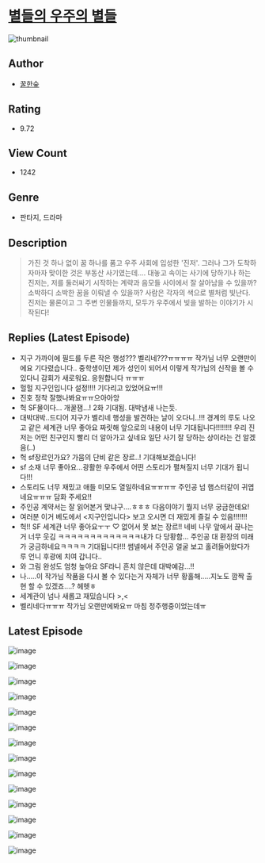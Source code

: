 # [별들의 우주의 별들](https://comic.naver.com/challenge/list?titleId=809938)
![thumbnail](https://image-comic.pstatic.net/user_contents_data/challenge_comic/2023/05/23/177299/upload_3691036784184537654_480x623.jpeg)

## Author
- [꿀한숲](https://comic.naver.com/artistTitle?id=177299)

## Rating
- 9.72

## View Count
- 1242

## Genre
- 판타지, 드라마

## Description
> 가진 것 하나 없이 꿈 하나를 품고 우주 사회에 입성한 '진저'. 그러나 그가 도착하자마자 맞이한 것은 부동산 사기였는데…. 대놓고 속이는 사기에 당하기나 하는 진저는, 저를 둘러싸기 시작하는 계략과 음모들 사이에서 잘 살아남을 수 있을까? 소박하디 소박한 꿈을 이뤄낼 수 있을까? 사람은 각자의 색으로 별처럼 빛난다. 진저는 물론이고 그 주변 인물들까지, 모두가 우주에서 빛을 발하는 이야기가 시작된다!

## Replies (Latest Episode)
- 지구 가까이에 필드를 두른 작은 행성??? 벨리네???ㅠㅠㅠㅠ 작가님 너무 오랜만이에요 기다렸습니다.. 중학생이던 제가 성인이 되어서 이렇게 작가님의 신작을 볼 수 있다니 감회가 새로워요. 응원합니다 ㅠㅠㅠ
- 헐헐 지구인입니다 설정!!!! 기다리고 있었어요ㅠ!!!
- 진호 정착 잘했나봐요ㅠㅠ으아아앙
- 헉 SF물이다... 개꿀잼...! 2화 기대됨. 대박냄새 나는듯.
- 대박대박..드디어 지구가 벨리네 행성을 발견하는 날이 오다니..!!! 경계의 루도 나오고 같은 세계관 너무 좋아요 짜릿해 앞으로의 내용이 너무 기대됩니다!!!!!!!! 우리 진저는 어떤 친구인지 빨리 더 알아가고 싶네요 일단 사기 잘 당하는 상이라는 건 알겠음(..)
- 헉 sf장르인가요? 가뭄의 단비 같은 장르..! 기대해보겠습니다!
- sf 소재 너무 좋아요...광활한 우주에서 어떤 스토리가 펼쳐질지 너무 기대가 됩니다!!!
- 스토리도 너무 재밌고 애들 미모도 열일하네요ㅠㅠㅠㅠ 주인공 넘 햄스터같이 귀엽네요ㅠㅠㅠ 담화 주세요!!
- 주인공 계약서는 잘 읽어본거 맞냐구....ㅎㅎㅎ 다음이야기 뭘지 너무 궁금한데요!
- 여러분 이거 베도에서 <지구인입니다> 보고 오시면 더 재밌게 즐길 수 있음!!!!!!!
- 헉!! SF 세계관 너무 좋아요ㅜㅜ ♡ 없어서 못 보는 장르!! 네비 나무 앞에서 끊나는 거 너무 웃김 ㅋㅋㅋㅋㅋㅋㅋㅋㅋㅋㅋㅋㅋ내가 다 당황함... 주인공 대 환장의 미래가 궁금하네요ㅋㅋㅋㅋ 기대됩니다!!! 썸넬에서 주인공 얼굴 보고 홀려들어왔다가 루 언니 후광에 치여 갑니다..
- 와 그림 완성도 엄청 높아요 SF라니 흔치 않은데 대박예감...!!
- 나.....이 작가님 작품을 다시 볼 수 있다는거 자체가 너무 황홀해.....지노도 깜짝 출현 할 수 있겠죠....? 헤헷ㅎ
- 세계관이 넘나 새롭고 재밌습니다 >,<
- 벨리네다ㅠㅠㅠ 작가님 오랜만에봐요ㅠ 마침 정주행중이었는데ㅠ

## Latest Episode
![image](https://image-comic.pstatic.net/user_contents_data/challenge_comic/2023/05/23/177299/upload_3473180427151357281.jpeg)

![image](https://image-comic.pstatic.net/user_contents_data/challenge_comic/2023/05/23/177299/upload_4063430377294947382.jpeg)

![image](https://image-comic.pstatic.net/user_contents_data/challenge_comic/2023/05/23/177299/upload_3846414063722050657.jpeg)

![image](https://image-comic.pstatic.net/user_contents_data/challenge_comic/2023/05/23/177299/upload_3631090100292772404.jpeg)

![image](https://image-comic.pstatic.net/user_contents_data/challenge_comic/2023/05/23/177299/upload_7077742385331069489.jpeg)

![image](https://image-comic.pstatic.net/user_contents_data/challenge_comic/2023/05/23/177299/upload_7364565374533527092.jpeg)

![image](https://image-comic.pstatic.net/user_contents_data/challenge_comic/2023/05/23/177299/upload_7365127232726525539.jpeg)

![image](https://image-comic.pstatic.net/user_contents_data/challenge_comic/2023/05/23/177299/upload_7305460061028311858.jpeg)

![image](https://image-comic.pstatic.net/user_contents_data/challenge_comic/2023/05/23/177299/upload_3904732366536663907.jpeg)

![image](https://image-comic.pstatic.net/user_contents_data/challenge_comic/2023/05/23/177299/upload_3690809185260615781.jpeg)

![image](https://image-comic.pstatic.net/user_contents_data/challenge_comic/2023/05/23/177299/upload_3762530324361392741.jpeg)

![image](https://image-comic.pstatic.net/user_contents_data/challenge_comic/2023/05/23/177299/upload_7004050929916129891.jpeg)

![image](https://image-comic.pstatic.net/user_contents_data/challenge_comic/2023/05/23/177299/upload_7004894239024112434.jpeg)

![image](https://image-comic.pstatic.net/user_contents_data/challenge_comic/2023/05/23/177299/upload_7377570401590064697.jpeg)
